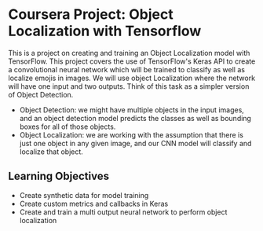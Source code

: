# Coursera Project: Object Localization with Tensorflow
This is a project on creating and training an Object Localization model with TensorFlow. 
This project covers the use of TensorFlow's Keras API to create a convolutional neural network which will be trained to classify as well as localize emojis in images. We will use object Localization where the network will have one input and two outputs. Think of this task as a simpler version of Object Detection.
* Object Detection: we might have multiple objects in the input images, and an object detection model predicts the classes as well as bounding boxes for all of those objects.
* Object Localization: we are working with the assumption that there is just one object in any given image, and our CNN model will classify and localize that object.

## Learning Objectives
* Create synthetic data for model training
* Create custom metrics and callbacks in Keras
* Create and train a multi output neural network to perform object localization

